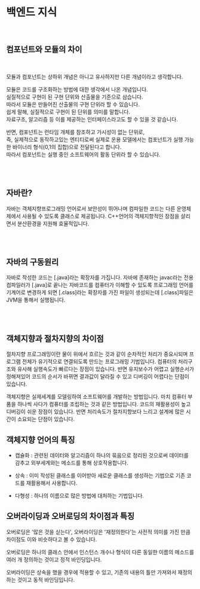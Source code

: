 
# 백엔드 지식

<br>

## 컴포넌트와 모듈의 차이 

<br>

모듈과 컴포넌트는 상하위 개념은 아니고 유사하지만 다른 개념이라고 생각합니다. <br>

모듈은 코드를 구조화하는 방법에 대한 생각에서 나온 개념입니다.  <br>
실질적으로 구현이 된 구현 단위와 산출물을 기준으로 삼습니다. <br>
따라서 모듈은 만들어진 산출물의 구현 단위라 할 수 있습니다.<br>
쉽게 말해, 실질적으로 구현이 된 단위를 의미를 말합니다. <br>
자료구조, 알고리즘 등 이를 제공하는 인터페이스라고도 할 수 있을 것 같습니다. <br>

반면, 컴포넌트는 런타임 개체를 참조하고 가시성이 없는 단위로, <br>
즉, 실제적으로 동작하고있는 엔티티로써 실제로 운용 모델에서는 컴포넌트가 실행 가능한 바이너리 형식(0,1의 집합)으로 전달된다고 합니다. <br>
따라서 컴포넌트는 실행 중인 소프트웨어의 활동 단위라 할 수 있습니다. <br>

<br><br>


## 자바란?

자바는 객체지향프로그래밍 언어로서 보안성이 뛰어나며 컴파일한 코드는 다른 운영체제에서 사용될 수 있도록 클래스로 제공됩니다. C++언어의 객체지향적인 장점을 살리면서 분산환경을 지원해 효율적입니다.

<br><br>

## 자바의 구동원리

자바로 작성한 코드는 [.java]라는 확장자를 가집니다. 
자바에 존재하는 javac라는 전용 컴파일러가 [.java]로 끝나는 자바코드를 컴퓨터가 이해할 수 있도록 프로그래밍 언어를 기계어로 변경하게 되면 [.class]라는 확장자를 가진 파일이 생성되는데 [.class]파일은 JVM을 통해서 실행됩니다.

<br><br>

## 객체지향과 절차지향의 차이점

절차지향 프로그래밍이란 물이 위에서 흐르는 것과 같이 순차적인 처리가 중요시되며 프로그램 전체가 유기적으로 연결되도록 만드는 프로그래밍 기법입니다. 컴퓨터의 처리구조와 유사해 실행속도가 빠르다는 장점이 있습니다. 반면 유지보수가 어렵고 실행순서가 정해져있어 코드의 순서가 바뀌면 결과값이 달라질 수 있고 디버깅이 어렵다는 단점이 있습니다.

객체지향은 실제세계를 모델링하여 소프트웨어를 개발하는 방법입니다. 
마치 컴퓨터 부품을 하나씩 사다가 컴퓨터를 조립하는 것과 같은 방법입니다. 
코드의 재활용성이 높고 디버깅이 쉬운 장점이 있습니다. 
반면 처리속도가 절차지향보다 느리고 설계에 많은 시간이 소요되는 단점이 있습니다.

## 객체지향 언어의 특징

- 캡슐화 : 관련된 데이터와 알고리즘이 하나의 묶음으로 정리된 것으로써 데이터를 감추고 외부세계와는 메소드를 통해 상호작용합니다.

- 상속 : 이미 작성된 클래스를 이어받아 새로운 클래스를 생성하는 기법으로 기존 코드를 재활용해서 사용합니다.

- 다형성 : 하나의 이름으로 많은 방법에 대처하는 기법입니다.


## 오버라이딩과 오버로딩의 차이점과 특징

오버로딩은 '많은 것을 싣는다', 오버라이딩은 '재정의한다'는 사전적 의미를 가진 만큼 차이점도 이와 비슷하다고 볼 수 있습니다.

오버로딩은 하나의 클래스 안에서 인스턴스 개수나 형식이 다른 동일한 이름의 메소드를 여러 개 정의하는 것이고 정적 바인딩입니다.

오버라이딩은 상속을 했을 경우에 적용할 수 있고, 기존의 내용의 틀만 가져와서 재정의 하는 것이고 동적 바인딩입니다.
